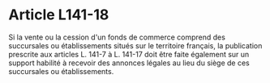 # Article L141-18

Si la vente ou la cession d'un fonds de commerce comprend des succursales ou établissements situés sur le territoire français, la publication prescrite aux articles L. 141-7 à L. 141-17 doit être faite également sur un support habilité à recevoir des annonces légales au lieu du siège de ces succursales ou établissements.
